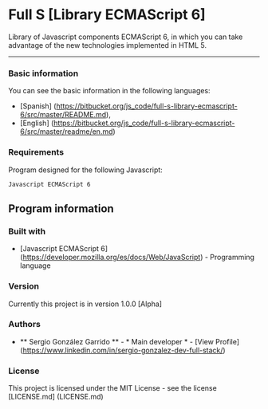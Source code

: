 # Full S [Library ECMAScript 6]
Library of Javascript components ECMAScript 6, in which you can take advantage of the new technologies implemented in HTML 5.

***

### Basic information
You can see the basic information in the following languages:
* [Spanish] (https://bitbucket.org/js_code/full-s-library-ecmascript-6/src/master/README.md),
* [English] (https://bitbucket.org/js_code/full-s-library-ecmascript-6/src/master/readme/en.md)
 

### Requirements

Program designed for the following Javascript:

```
Javascript ECMAScript 6
```


## Program information

### Built with
* [Javascript ECMAScript 6] (https://developer.mozilla.org/es/docs/Web/JavaScript) - Programming language

### Version
Currently this project is in version 1.0.0 [Alpha]

### Authors
* ** Sergio González Garrido ** - * Main developer * - [View Profile] (https://www.linkedin.com/in/sergio-gonzalez-dev-full-stack/)

### License
This project is licensed under the MIT License - see the license [LICENSE.md] (LICENSE.md)
